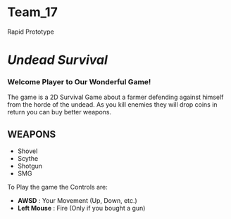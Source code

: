 # Team_17
Rapid Prototype
# **_Undead Survival_**
### Welcome Player to Our Wonderful Game!
The game is a 2D Survival Game about a farmer defending against himself from the horde of the undead. 
As you kill enemies they will drop coins in return you can buy better weapons.

## WEAPONS
- Shovel
- Scythe
- Shotgun
- SMG

To Play the game the Controls are:
- **AWSD** : Your Movement (Up, Down, etc.)
- **Left Mouse** : Fire (Only if you bought a gun)
